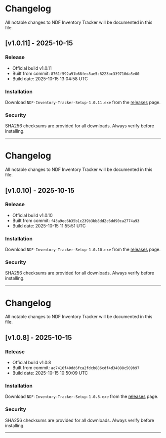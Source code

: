 # Changelog

All notable changes to NDF Inventory Tracker will be documented in this file.

## [v1.0.11] - 2025-10-15

### Release

- Official build v1.0.11
- Built from commit: `8761f592a91b68fec8ae5c8223bc339710da5e00`
- Build date: 2025-10-15 13:04:58 UTC

### Installation

Download `NDF-Inventory-Tracker-Setup-1.0.11.exe` from the [releases](https://github.com/Ashfanndm/ndf-inventory-tracker-build/releases/tag/v1.0.11) page.

### Security

SHA256 checksums are provided for all downloads. Always verify before installing.

---


# Changelog

All notable changes to NDF Inventory Tracker will be documented in this file.

## [v1.0.10] - 2025-10-15

### Release

- Official build v1.0.10
- Built from commit: `f43a9ec6b35b1c239b3bb8dd2c6dd90ca2774a93`
- Build date: 2025-10-15 11:55:51 UTC

### Installation

Download `NDF-Inventory-Tracker-Setup-1.0.10.exe` from the [releases](https://github.com/Ashfanndm/ndf-inventory-tracker-build/releases/tag/v1.0.10) page.

### Security

SHA256 checksums are provided for all downloads. Always verify before installing.

---


# Changelog

All notable changes to NDF Inventory Tracker will be documented in this file.

## [v1.0.8] - 2025-10-15

### Release

- Official build v1.0.8
- Built from commit: `ac7416f40dd6fca2fdcb886cdf4d34088c509b97`
- Build date: 2025-10-15 10:50:09 UTC

### Installation

Download `NDF-Inventory-Tracker-Setup-1.0.8.exe` from the [releases](https://github.com/Ashfanndm/ndf-inventory-tracker-build/releases/tag/v1.0.8) page.

### Security

SHA256 checksums are provided for all downloads. Always verify before installing.

---





